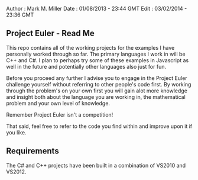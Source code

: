 Author : Mark M. Miller
  Date : 01/08/2013 - 23:44 GMT
  Edit : 03/02/2014 - 23:36 GMT

Project Euler - Read Me
------------------------
This repo contains all of the working projects for the examples I have personally worked through so far. The primary languages I work in will be C++ and C#. I plan to perhaps try some of these examples in Javascript as well in the future and potentially other languages also just for fun.

Before you proceed any further I advise you to engage in the Project Euler challenge yourself without referring to other people's code first. By working through the problem's on your own first you will gain alot more knowledge and insight both about the language you are working in, the mathematical problem and your own level of knowledge. 

Remember Project Euler isn't a competition!

That said, feel free to refer to the code you find within and improve upon it if you like.

Requirements
-------------
The C# and C++ projects have been built in a combination of VS2010 and VS2012.


